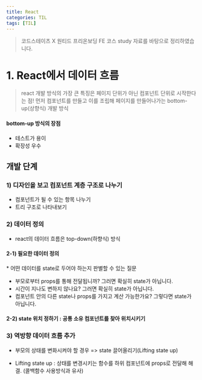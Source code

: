 ```yaml
---
title: React
categories: TIL
tags: [TIL]
---
```


> 코드스테이츠 X 원티드 프리온보딩 FE 코스 study 자료를 바탕으로 정리하였습니다.

# 1. React에서 데이터 흐름

> react 개발 방식의 가장 큰 특징은 페이지 단위가 아닌 컴포넌트 단위로 시작한다는 점!
> 먼저 컴포넌트를 만들고 이를 조립해 페이지를 만들어나가는 bottom-up(상향식) 개발 방식

#### bottom-up 방식의 장점

- 테스트가 용이
- 확장성 우수

## 개발 단계

### 1) 디자인을 보고 컴포넌트 계층 구조로 나누기

- 컴포넌트가 될 수 있는 항목 나누기
- 트리 구조로 나타내보기

### 2) 데이터 정의

- react의 데이터 흐름은 top-down(하향식) 방식

#### 2-1) 필요한 데이터 정의

\* 어떤 데이터를 state로 두어야 하는지 판별할 수 있는 질문

- 부모로부터 props를 통해 전달됩니까? 그러면 확실히 state가 아닙니다.
- 시간이 지나도 변하지 않나요? 그러면 확실히 state가 아닙니다.
- 컴포넌트 안의 다른 state나 props를 가지고 계산 가능한가요? 그렇다면 state가 아닙니다.

#### 2-2) state 위치 정하기 : 공통 소유 컴포넌트를 찾아 위치시키기

### 3) 역방향 데이터 흐름 추가

- 부모의 상태를 변화시켜야 할 경우 => state 끌어올리기(Lifting state up)

* Lifting state up : 상태를 변경시키는 함수를 하위 컴포넌트에 props로 전달해 해결. (콜백함수 사용방식과 유사)
